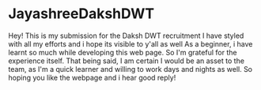 # JayashreeDakshDWT
Hey! This is my submission for the Daksh DWT recruitment
I have styled with all my efforts and i hope its visible to y'all as well
As a beginner, i have learnt so much while developing this web page. So I'm grateful for the experience itself.
That being said, I am certain I would be an asset to the team, as I'm a quick learner and willing to work days and nights as well.
So hoping you like the webpage and i hear good reply!
